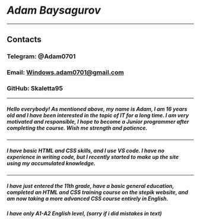 # ***Adam Baysagurov***
---
## Contacts
### Telegram: @Adam0701
### Email: Windows.adam0701@gmail.com
### GitHub: Skaletta95
---
##### Hello everybody! As mentioned above, my name is Adam, I am 16 years old and I have been interested in the topic of IT for a long time.  I am very motivated and responsible, I hope to become a Junior programmer after completing the course. Wish me strength and patience.
---
##### I have basic HTML and CSS skills, and I use VS code. I have no experience in writing code, but I recently started to make up the site using my accumulated knowledge.
---
##### I have just entered the 11th grade, have a basic general education, completed an HTML and CSS training course on the stepik website, and am now taking a more advanced CSS course entirely in English.
##### I have only A1-A2 English level, (sorry if i did mistakes in text)
